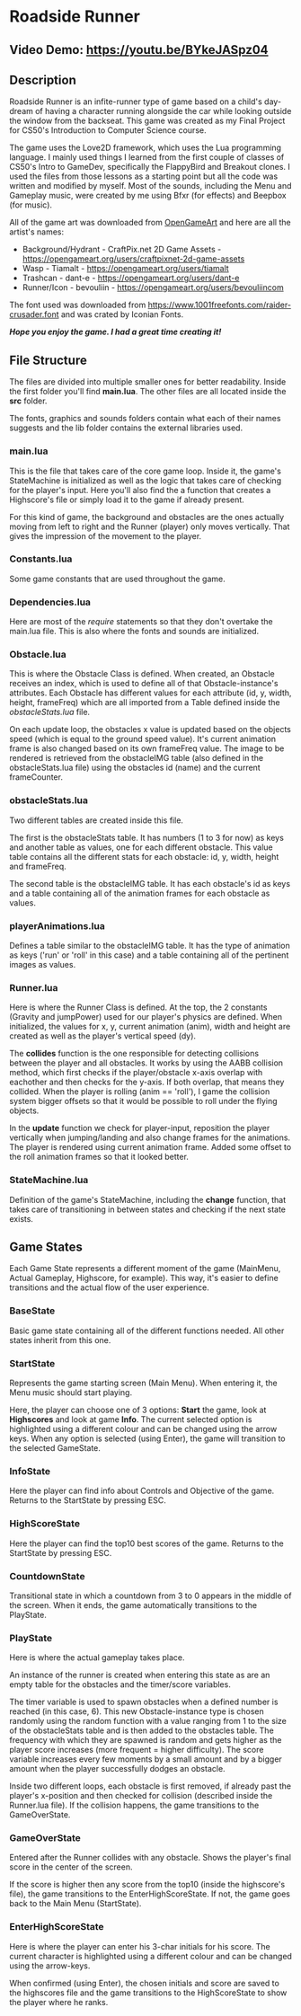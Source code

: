 # Roadside Runner
## Video Demo:  https://youtu.be/BYkeJASpz04
## Description
Roadside Runner is an infite-runner type of game based on a child's day-dream of having a character running alongside the car while looking outside the window from the backseat. This game was created as my Final Project for CS50's Introduction to Computer Science course.

The game uses the Love2D framework, which uses the Lua programming language. I mainly used things I learned from the first couple of classes of CS50's Intro to GameDev, specifically the FlappyBird and Breakout clones. I used the files from those lessons as a starting point but all the code was written and modified by myself.
Most of the sounds, including the Menu and Gameplay music, were created by me using Bfxr (for effects) and Beepbox (for music).

All of the game art was downloaded from [OpenGameArt](https://opengameart.org/) and here are all the artist's names:
- Background/Hydrant - CraftPix.net 2D Game Assets - https://opengameart.org/users/craftpixnet-2d-game-assets
- Wasp - Tiamalt - https://opengameart.org/users/tiamalt
- Trashcan - dant-e - https://opengameart.org/users/dant-e
- Runner/Icon - bevouliin - https://opengameart.org/users/bevouliincom

The font used was downloaded from https://www.1001freefonts.com/raider-crusader.font and was crated by Iconian Fonts.

***Hope you enjoy the game. I had a great time creating it!***
## File Structure
The files are divided into multiple smaller ones for better readability. Inside the first folder you'll find **main.lua**. The other files are all located inside the **src** folder.

The fonts, graphics and sounds folders contain what each of their names suggests and the lib folder contains the external libraries used.

### main.lua
This is the file that takes care of the core game loop. Inside it, the game's StateMachine is initialized as well as the logic that takes care of checking for the player's input.
Here you'll also find the a function that creates a Highscore's file or simply load it to the game if already present.

For this kind of game, the background and obstacles are the ones actually moving from left to right and the Runner (player) only moves vertically. That gives the impression of the movement to the player.

### Constants.lua
Some game constants that are used throughout the game.

### Dependencies.lua
Here are most of the *require* statements so that they don't overtake the main.lua file. This is also where the fonts and sounds are initialized.

### Obstacle.lua
This is where the Obstacle Class is defined. When created, an Obstacle receives an index, which is used to define all of that Obstacle-instance's attributes.
Each Obstacle has different values for each attribute (id, y, width, height, frameFreq) which are all imported from a Table defined inside the *obstacleStats.lua* file.

On each update loop, the obstacles x value is updated based on the objects speed (which is equal to the ground speed value). It's current animation frame is also changed based on its own frameFreq value.
The image to be rendered is retrieved from the obstacleIMG table (also defined in the obstacleStats.lua file) using the obstacles id (name) and the current frameCounter.

### obstacleStats.lua
Two different tables are created inside this file.

The first is the obstacleStats table. It has numbers (1 to 3 for now) as keys and another table as values, one for each different obstacle. This value table contains all the different stats for each obstacle: id, y, width, height and frameFreq.

The second table is the obstacleIMG table. It has each obstacle's id as keys and a table containing all of the animation frames for each obstacle as values.

### playerAnimations.lua
Defines a table similar to the obstacleIMG table. It has the type of animation as keys ('run' or 'roll' in this case) and a table containing all of the pertinent images as values.

### Runner.lua
Here is where the Runner Class is defined. At the top, the 2 constants (Gravity and jumpPower) used for our player's physics are defined.
When initialized, the values for x, y, current animation (anim), width and height are created as well as the player's vertical speed (dy).

The __collides__ function is the one responsible for detecting collisions between the player and all obstacles. It works by using the AABB collision method, which first checks if the player/obstacle x-axis overlap with eachother and then checks for the y-axis. If both overlap, that means they collided.
When the player is rolling (anim == 'roll'), I game the collision system bigger offsets so that it would be possible to roll under the flying objects.

In the __update__ function we check for player-input, reposition the player vertically when jumping/landing and also change frames for the animations.
The player is rendered using current animation frame. Added some offset to the roll animation frames so that it looked better.

### StateMachine.lua
Definition of the game's StateMachine, including the __change__ function, that takes care of transitioning in between states and checking if the next state exists.

## Game States
Each Game State represents a different moment of the game (MainMenu, Actual Gameplay, Highscore, for example). This way, it's easier to define transitions and the actual flow of the user experience.
### BaseState
Basic game state containing all of the different functions needed. All other states inherit from this one.
### StartState
Represents the game starting screen (Main Menu). When entering it, the Menu music should start playing.

Here, the player can choose one of 3 options: **Start** the game, look at **Highscores** and look at game **Info**. The current selected option is highlighted using a different colour and can be changed using the arrow keys. When any option is selected (using Enter), the game will transition to the selected GameState.
### InfoState
Here the player can find info about Controls and Objective of the game.
Returns to the StartState by pressing ESC.
### HighScoreState
Here the player can find the top10 best scores of the game.
Returns to the StartState by pressing ESC.
### CountdownState
Transitional state in which a countdown from 3 to 0 appears in the middle of the screen. When it ends, the game automatically transitions to the PlayState.
### PlayState
Here is where the actual gameplay takes place.

An instance of the runner is created when entering this state as are an empty table for the obstacles and the timer/score variables.

The timer variable is used to spawn obstacles when a defined number is reached (in this case, 6). This new Obstacle-instance type is chosen randomly using the random function with a value ranging from 1 to the size of the obstacleStats table and is then added to the obstacles table. The frequency with which they are spawned is random and gets higher as the player score increases (more frequent = higher difficulty).
The score variable increases every few moments by a small amount and by a bigger amount when the player successfully dodges an obstacle.

Inside two different loops, each obstacle is first removed, if already past the player's x-position and then checked for collision (described inside the Runner.lua file). If the collision happens, the game transitions to the GameOverState.
### GameOverState
Entered after the Runner collides with any obstacle. Shows the player's final score in the center of the screen.

If the score is higher then any score from the top10 (inside the highscore's file), the game transitions to the EnterHighScoreState. If not, the game goes back to the Main Menu (StartState).
### EnterHighScoreState
Here is where the player can enter his 3-char initials for his score. The current character is highlighted using a different colour and can be changed using the arrow-keys.

When confirmed (using Enter), the chosen initials and score are saved to the highscores file and the game transitions to the HighScoreState to show the player where he ranks.
